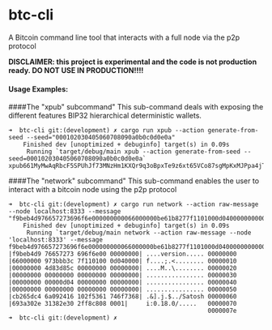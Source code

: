 # btc-cli
A Bitcoin command line tool that interacts with a full node via the p2p protocol


**DISCLAIMER: this project is experimental and the code is not  production ready. DO NOT USE IN PRODUCTION!!!!**

#### Usage Examples:
####The "xpub" subcommand" 
This sub-command deals with exposing the different features BIP32 hierarchical deterministic wallets. 
```
➜  btc-cli git:(development) ✗ cargo run xpub --action generate-from-seed --seed="000102030405060708090a0b0c0d0e0a"
    Finished dev [unoptimized + debuginfo] target(s) in 0.09s
     Running `target/debug/main xpub --action generate-from-seed --seed=000102030405060708090a0b0c0d0e0a`
xpub661MyMwAqRbcF5SPUhJf73MNzHm1KXQr9q3oBpxTe9z6xt65VCo87sgMpKxMJPpa4jTDzyEncBPYFyHCQZdgzWf6Y5V6G7hhyvpJKWU2Qb5
```

####The "network" subcommand"
This sub-command enables the user to interact with a bitcoin node using the  p2p protocol
```
➜  btc-cli git:(development) ✗ cargo run network --action raw-message --node localhost:8333 --message "f9beb4d976657273696f6e000000000066000000be61b8277f1101000d04000000000000f00f4d5c00000000000000000000000000000000000000000000ffff5bf08c80b4bd0d04000000000000000000000000000000000000000000000000faa99559cc68a1c1102f5361746f7368693a302e31372e312f938c080001"
    Finished dev [unoptimized + debuginfo] target(s) in 0.09s
     Running `target/debug/main network --action raw-message --node 'localhost:8333' --message f9beb4d976657273696f6e000000000066000000be61b8277f1101000d04000000000000f00f4d5c00000000000000000000000000000000000000000000ffff5bf08c80b4bd0d04000000000000000000000000000000000000000000000000faa99559cc68a1c1102f5361746f7368693a302e31372e312f938c080001`
|f9beb4d9 76657273 696f6e00 00000000| ....version..... 00000000
|66000000 973bbb3c 7f110100 0d040000| f....;.<........ 00000010
|00000000 4d83d85c 00000000 00000000| ....M..\........ 00000020
|00000000 00000000 00000000 00000000| ................ 00000030
|00000000 00000d04 00000000 00000000| ................ 00000040
|00000000 00000000 00000000 00000000| ................ 00000050
|cb265dc4 6a092416 102f5361 746f7368| .&].j.$../Satosh 00000060
|693a302e 31382e30 2ff8c808 0001|     i:0.18.0/.....   00000070
                                                       0000007e
➜  btc-cli git:(development) ✗

```
